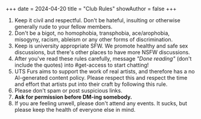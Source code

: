 +++
date = 2024-04-20
title = "Club Rules"
showAuthor = false
+++

1. Keep it civil and respectful. Don't be hateful, insulting or otherwise generally rude to your fellow members.
2. Don't be a bigot, no homophobia, transphobia, ace/arophobia, misogyny, racism, ableism or any other forms of discrimination.
3. Keep is university appropriate SFW. We promote healthy and safe sex discussions, but there's other places to have more NSFW discussions.
4. After you've read these rules carefully, message _"Done reading"_ (don't include the quotes) into #get-access to start chatting!
5. UTS Furs aims to support the work of real artists, and therefore has a no AI-generated content policy. Please respect this and respect the time and effort that artists put into their craft by following this rule.
6. Please don't spam or post suspicious links.
7. **Ask for permission before DM-ing somebody.**
8. If you are feeling unwell, please don't attend any events. It sucks, but please keep the health of everyone else in mind.
